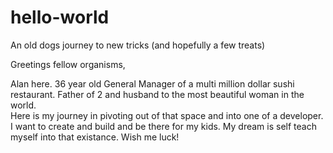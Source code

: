 # hello-world
An old dogs journey to new tricks (and hopefully a few treats)

Greetings fellow organisms,

Alan here.  36 year old General Manager of a multi million dollar sushi restaurant.  Father of 2 and husband to the most beautiful woman in the world.  
Here is my journey in pivoting out of that space and into one of a developer.  I want to create and build and be there for my kids.  My dream is self teach myself into that existance.  Wish me luck!
